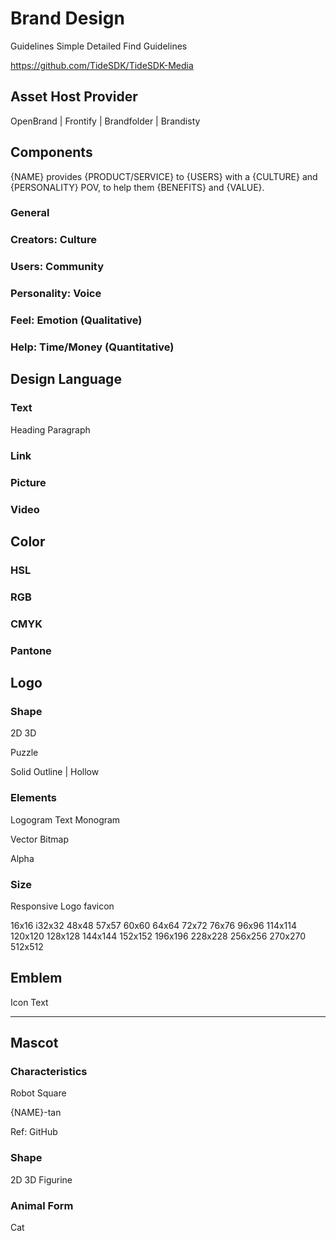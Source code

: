 Brand Design
============

Guidelines
  Simple
  Detailed
  Find Guidelines

https://github.com/TideSDK/TideSDK-Media

Asset Host Provider
-------------------

OpenBrand | Frontify | Brandfolder | Brandisty

Components
----------

{NAME} provides {PRODUCT/SERVICE} to {USERS} with a
{CULTURE} and {PERSONALITY} POV,
to help them {BENEFITS} and {VALUE}.

### General
### Creators: Culture
### Users: Community
### Personality: Voice
### Feel: Emotion (Qualitative)
### Help: Time/Money (Quantitative)

Design Language
---------------

### Text

Heading
Paragraph

### Link

### Picture

### Video

Color
-----

### HSL

### RGB

### CMYK

### Pantone

Logo
----

### Shape

2D
3D

Puzzle

Solid
Outline | Hollow

### Elements

Logogram
Text
Monogram

Vector
Bitmap

Alpha

### Size

Responsive Logo
favicon

16x16
i32x32
48x48
57x57
60x60
64x64
72x72
76x76
96x96
114x114
120x120
128x128
144x144
152x152
196x196
228x228
256x256
270x270
512x512

Emblem
------

Icon
Text

*  *  *  *  *

Mascot
------

### Characteristics

Robot
Square

{NAME}-tan

Ref: GitHub

### Shape

2D
3D
Figurine

### Animal Form

Cat



